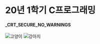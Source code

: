 # 20년 1학기 C프로그래밍 
   
   
#### _CRT_SECURE_NO_WARNINGS

![고양이](https://user-images.githubusercontent.com/65180076/86094833-ff358580-baeb-11ea-8138-868042e652e7.jpg) ![강아지](https://user-images.githubusercontent.com/65180076/86106075-1760d100-bafb-11ea-8113-328fda243b85.jpg)

